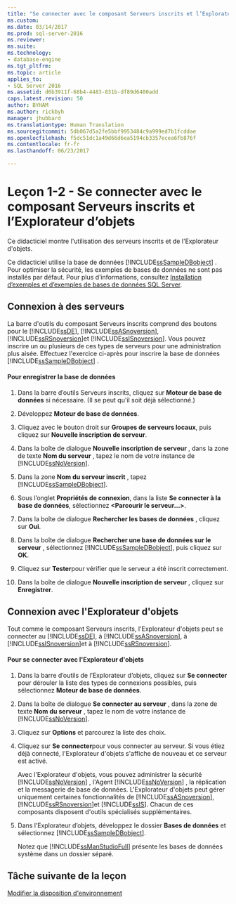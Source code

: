 ```yaml
---
title: "Se connecter avec le composant Serveurs inscrits et l’Explorateur d’objets | Microsoft Docs"
ms.custom: 
ms.date: 03/14/2017
ms.prod: sql-server-2016
ms.reviewer: 
ms.suite: 
ms.technology:
- database-engine
ms.tgt_pltfrm: 
ms.topic: article
applies_to:
- SQL Server 2016
ms.assetid: d6b3911f-68b4-4483-831b-df89d6400add
caps.latest.revision: 50
author: BYHAM
ms.author: rickbyh
manager: jhubbard
ms.translationtype: Human Translation
ms.sourcegitcommit: 5db067d5a2fe5bbf9953484c9a999ed7b1fcddae
ms.openlocfilehash: f5dc51dc1a49d66d6ea5194cb3357ecea6fb876f
ms.contentlocale: fr-fr
ms.lasthandoff: 06/23/2017

---
```

# <a name="lesson-1-2---connect-with-registered-servers-and-object-explorer"></a>Leçon 1-2 - Se connecter avec le composant Serveurs inscrits et l’Explorateur d’objets
Ce didacticiel montre l'utilisation des serveurs inscrits et de l'Explorateur d'objets.  
  
Ce didacticiel utilise la base de données [!INCLUDE[ssSampleDBobject](../../includes/sssampledbobject-md.md)] . Pour optimiser la sécurité, les exemples de bases de données ne sont pas installés par défaut. Pour plus d’informations, consultez [Installation d’exemples et d’exemples de bases de données SQL Server](http://sqlserversamples.codeplex.com).  
  
## <a name="connecting-to-servers"></a>Connexion à des serveurs  
La barre d'outils du composant Serveurs inscrits comprend des boutons pour le [!INCLUDE[ssDE](../../includes/ssde-md.md)], [!INCLUDE[ssASnoversion](../../includes/ssasnoversion-md.md)], [!INCLUDE[ssRSnoversion](../../includes/ssrsnoversion-md.md)]et [!INCLUDE[ssISnoversion](../../includes/ssisnoversion-md.md)]. Vous pouvez inscrire un ou plusieurs de ces types de serveurs pour une administration plus aisée. Effectuez l'exercice ci-après pour inscrire la base de données [!INCLUDE[ssSampleDBobject](../../includes/sssampledbobject-md.md)] .  
  
#### <a name="to-register-the-database"></a>Pour enregistrer la base de données  
  
1.  Dans la barre d’outils Serveurs inscrits, cliquez sur **Moteur de base de données** si nécessaire. (Il se peut qu'il soit déjà sélectionné.)  
  
2.  Développez **Moteur de base de données**.  
  
3.  Cliquez avec le bouton droit sur **Groupes de serveurs locaux**, puis cliquez sur **Nouvelle inscription de serveur**.  
  
4.  Dans la boîte de dialogue **Nouvelle inscription de serveur** , dans la zone de texte **Nom du serveur** , tapez le nom de votre instance de [!INCLUDE[ssNoVersion](../../includes/ssnoversion-md.md)].  
  
5.  Dans la zone **Nom du serveur inscrit** , tapez [!INCLUDE[ssSampleDBobject](../../includes/sssampledbobject-md.md)].  
  
6.  Sous l’onglet **Propriétés de connexion**, dans la liste **Se connecter à la base de données**, sélectionnez **\<Parcourir le serveur…>**.  
  
7.  Dans la boîte de dialogue **Rechercher les bases de données** , cliquez sur **Oui**.  
  
8.  Dans la boîte de dialogue **Rechercher une base de données sur le serveur** , sélectionnez [!INCLUDE[ssSampleDBobject](../../includes/sssampledbobject-md.md)], puis cliquez sur **OK**.  
  
9. Cliquez sur **Tester**pour vérifier que le serveur a été inscrit correctement.  
  
10. Dans la boîte de dialogue **Nouvelle inscription de serveur** , cliquez sur **Enregistrer**.  
  
## <a name="connecting-with-object-explorer"></a>Connexion avec l'Explorateur d'objets  
Tout comme le composant Serveurs inscrits, l'Explorateur d'objets peut se connecter au [!INCLUDE[ssDE](../../includes/ssde-md.md)], à [!INCLUDE[ssASnoversion](../../includes/ssasnoversion-md.md)], à [!INCLUDE[ssISnoversion](../../includes/ssisnoversion-md.md)]et à [!INCLUDE[ssRSnoversion](../../includes/ssrsnoversion-md.md)].  
  
#### <a name="to-connect-with-object-explorer"></a>Pour se connecter avec l'Explorateur d'objets  
  
1.  Dans la barre d’outils de l’Explorateur d’objets, cliquez sur **Se connecter** pour dérouler la liste des types de connexions possibles, puis sélectionnez **Moteur de base de données**.  
  
2.  Dans la boîte de dialogue **Se connecter au serveur** , dans la zone de texte **Nom du serveur** , tapez le nom de votre instance de [!INCLUDE[ssNoVersion](../../includes/ssnoversion-md.md)].  
  
3.  Cliquez sur **Options** et parcourez la liste des choix.  
  
4.  Cliquez sur **Se connecter**pour vous connecter au serveur. Si vous étiez déjà connecté, l'Explorateur d'objets s'affiche de nouveau et ce serveur est activé.  
  
    Avec l'Explorateur d'objets, vous pouvez administrer la sécurité [!INCLUDE[ssNoVersion](../../includes/ssnoversion-md.md)] , l'Agent [!INCLUDE[ssNoVersion](../../includes/ssnoversion-md.md)] , la réplication et la messagerie de base de données. L'Explorateur d'objets peut gérer uniquement certaines fonctionnalités de [!INCLUDE[ssASnoversion](../../includes/ssasnoversion-md.md)], [!INCLUDE[ssRSnoversion](../../includes/ssrsnoversion-md.md)]et [!INCLUDE[ssIS](../../includes/ssis-md.md)]. Chacun de ces composants disposent d'outils spécialisés supplémentaires.  
  
5.  Dans l’Explorateur d’objets, développez le dossier **Bases de données** et sélectionnez [!INCLUDE[ssSampleDBobject](../../includes/sssampledbobject-md.md)].  
  
    Notez que [!INCLUDE[ssManStudioFull](../../includes/ssmanstudiofull-md.md)] présente les bases de données système dans un dossier séparé.  
  
## <a name="next-task-in-lesson"></a>Tâche suivante de la leçon  
[Modifier la disposition d'environnement](../../tools/sql-server-management-studio/lesson-1-3-change-the-environment-layout.md)  
  
  
  

